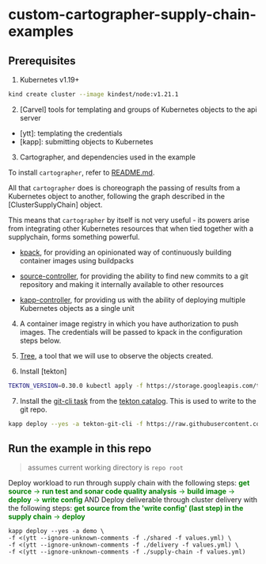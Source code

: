 # custom-cartographer-supply-chain-examples

## Prerequisites

1. Kubernetes v1.19+

```bash
kind create cluster --image kindest/node:v1.21.1
```

2. [Carvel] tools for templating and groups of Kubernetes objects to the api
   server

  - [ytt]: templating the credentials
  - [kapp]: submitting objects to Kubernetes

3. Cartographer, and dependencies used in the example

To install `cartographer`, refer to [README.md](../../README.md).

All that `cartographer` does is choreograph the passing of results from a
Kubernetes object to another, following the graph described in the
[ClusterSupplyChain] object.

This means that `cartographer` by itself is not very useful - its powers arise
from integrating other Kubernetes resources that when tied together with a
supplychain, forms something powerful.

- [kpack](https://github.com/pivotal/kpack/blob/main/docs/install.md),
  for providing an opinionated way of continuously building container
  images using buildpacks

- [source-controller](https://fluxcd.io/docs/gitops-toolkit/source-watcher/#install-flux),
  for providing the ability to find new commits to a git
  repository and making it internally available to other resources

- [kapp-controller](https://carvel.dev/kapp-controller/docs/latest/install/),
  for providing us with the ability of deploying multiple
  Kubernetes objects as a single unit

4. A container image registry in which you have authorization to push images. The
  credentials will be passed to kpack in the configuration steps below.

5. [Tree](https://github.com/ahmetb/kubectl-tree), a tool that we will use to observe the objects created.

6. Install [tekton]

```bash
TEKTON_VERSION=0.30.0 kubectl apply -f https://storage.googleapis.com/tekton-releases/pipeline/previous/v$TEKTON_VERSION/release.yaml
```

7. Install the [git-cli task](https://github.com/tektoncd/catalog/tree/main/task/git-cli/0.2) from the
  [tekton catalog](https://github.com/tektoncd/catalog). This is used to write to the git repo.

```bash
kapp deploy --yes -a tekton-git-cli -f https://raw.githubusercontent.com/tektoncd/catalog/main/task/git-cli/0.2/git-cli.yaml
```

## Run the example in this repo 

> assumes current working directory is `repo root`

Deploy workload to run through supply chain with the following steps: <span style="color: green;"> **get source** &rarr; **run test and sonar code quality analysis** &rarr; **build image** &rarr; **deploy** &rarr; **write config** </span> AND
Deploy deliverable through cluster delivery with the following steps: <span style="color: green;"> **get source from the 'write config' (last step) in the supply chain** &rarr; **deploy** </span>
```
kapp deploy --yes -a demo \
-f <(ytt --ignore-unknown-comments -f ./shared -f values.yml) \
-f <(ytt --ignore-unknown-comments -f ./delivery -f values.yml) \
-f <(ytt --ignore-unknown-comments -f ./supply-chain -f values.yml) 
```

